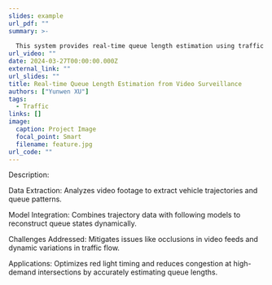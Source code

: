 ```yaml
---
slides: example
url_pdf: ""
summary: >-
  
  This system provides real-time queue length estimation using traffic video analysis, improving signal timing and congestion assessments.
url_video: ""
date: 2024-03-27T00:00:00.000Z
external_link: ""
url_slides: ""
title: Real-time Queue Length Estimation from Video Surveillance
authors: ["Yunwen XU"]
tags:
  - Traffic
links: []
image:
  caption: Project Image
  focal_point: Smart
  filename: feature.jpg
url_code: ""
---
```




Description:

Data Extraction: Analyzes video footage to extract vehicle trajectories and queue patterns.

Model Integration: Combines trajectory data with following models to reconstruct queue states dynamically.

Challenges Addressed: Mitigates issues like occlusions in video feeds and dynamic variations in traffic flow.

Applications: Optimizes red light timing and reduces congestion at high-demand intersections by accurately estimating queue lengths.
